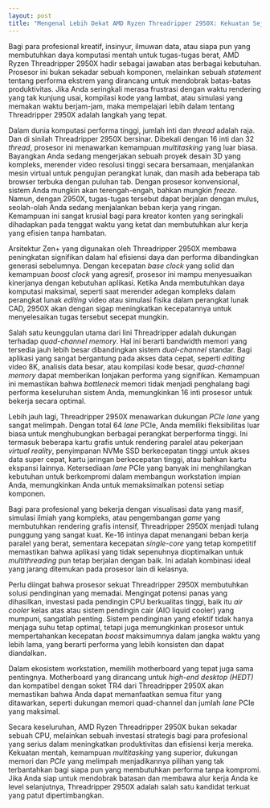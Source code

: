 ```yaml
---
layout: post
title: "Mengenal Lebih Dekat AMD Ryzen Threadripper 2950X: Kekuatan Sejati untuk Kreator Konten"
---
```


Bagi para profesional kreatif, insinyur, ilmuwan data, atau siapa pun yang membutuhkan daya komputasi mentah untuk tugas-tugas berat, AMD Ryzen Threadripper 2950X hadir sebagai jawaban atas berbagai kebutuhan. Prosesor ini bukan sekadar sebuah komponen, melainkan sebuah *statement* tentang performa ekstrem yang dirancang untuk mendobrak batas-batas produktivitas. Jika Anda seringkali merasa frustrasi dengan waktu rendering yang tak kunjung usai, kompilasi kode yang lambat, atau simulasi yang memakan waktu berjam-jam, maka mempelajari lebih dalam tentang Threadripper 2950X adalah langkah yang tepat.

Dalam dunia komputasi performa tinggi, jumlah inti dan *thread* adalah raja. Dan di sinilah Threadripper 2950X bersinar. Dibekali dengan 16 inti dan 32 *thread*, prosesor ini menawarkan kemampuan *multitasking* yang luar biasa. Bayangkan Anda sedang mengerjakan sebuah proyek desain 3D yang kompleks, merender video resolusi tinggi secara bersamaan, menjalankan mesin virtual untuk pengujian perangkat lunak, dan masih ada beberapa tab browser terbuka dengan puluhan tab. Dengan prosesor konvensional, sistem Anda mungkin akan terengah-engah, bahkan mungkin *freeze*. Namun, dengan 2950X, tugas-tugas tersebut dapat berjalan dengan mulus, seolah-olah Anda sedang menjalankan beban kerja yang ringan. Kemampuan ini sangat krusial bagi para kreator konten yang seringkali dihadapkan pada tenggat waktu yang ketat dan membutuhkan alur kerja yang efisien tanpa hambatan.

Arsitektur Zen+ yang digunakan oleh Threadripper 2950X membawa peningkatan signifikan dalam hal efisiensi daya dan performa dibandingkan generasi sebelumnya. Dengan kecepatan *base clock* yang solid dan kemampuan *boost clock* yang agresif, prosesor ini mampu menyesuaikan kinerjanya dengan kebutuhan aplikasi. Ketika Anda membutuhkan daya komputasi maksimal, seperti saat merender adegan kompleks dalam perangkat lunak *editing* video atau simulasi fisika dalam perangkat lunak CAD, 2950X akan dengan sigap meningkatkan kecepatannya untuk menyelesaikan tugas tersebut secepat mungkin.

Salah satu keunggulan utama dari lini Threadripper adalah dukungan terhadap *quad-channel memory*. Hal ini berarti bandwidth memori yang tersedia jauh lebih besar dibandingkan sistem *dual-channel* standar. Bagi aplikasi yang sangat bergantung pada akses data cepat, seperti *editing* video 8K, analisis data besar, atau kompilasi kode besar, *quad-channel memory* dapat memberikan lonjakan performa yang signifikan. Kemampuan ini memastikan bahwa *bottleneck* memori tidak menjadi penghalang bagi performa keseluruhan sistem Anda, memungkinkan 16 inti prosesor untuk bekerja secara optimal.

Lebih jauh lagi, Threadripper 2950X menawarkan dukungan *PCIe lane* yang sangat melimpah. Dengan total 64 *lane* PCIe, Anda memiliki fleksibilitas luar biasa untuk menghubungkan berbagai perangkat berperforma tinggi. Ini termasuk beberapa kartu grafis untuk rendering paralel atau pekerjaan *virtual reality*, penyimpanan NVMe SSD berkecepatan tinggi untuk akses data super cepat, kartu jaringan berkecepatan tinggi, atau bahkan kartu ekspansi lainnya. Ketersediaan *lane* PCIe yang banyak ini menghilangkan kebutuhan untuk berkompromi dalam membangun workstation impian Anda, memungkinkan Anda untuk memaksimalkan potensi setiap komponen.

Bagi para profesional yang bekerja dengan visualisasi data yang masif, simulasi ilmiah yang kompleks, atau pengembangan *game* yang membutuhkan rendering grafis intensif, Threadripper 2950X menjadi tulang punggung yang sangat kuat. Ke-16 intinya dapat menangani beban kerja paralel yang berat, sementara kecepatan *single-core* yang tetap kompetitif memastikan bahwa aplikasi yang tidak sepenuhnya dioptimalkan untuk *multithreading* pun tetap berjalan dengan baik. Ini adalah kombinasi ideal yang jarang ditemukan pada prosesor lain di kelasnya.

Perlu diingat bahwa prosesor sekuat Threadripper 2950X membutuhkan solusi pendinginan yang memadai. Mengingat potensi panas yang dihasilkan, investasi pada pendingin CPU berkualitas tinggi, baik itu *air cooler* kelas atas atau sistem pendingin cair (AIO liquid cooler) yang mumpuni, sangatlah penting. Sistem pendinginan yang efektif tidak hanya menjaga suhu tetap optimal, tetapi juga memungkinkan prosesor untuk mempertahankan kecepatan *boost* maksimumnya dalam jangka waktu yang lebih lama, yang berarti performa yang lebih konsisten dan dapat diandalkan.

Dalam ekosistem workstation, memilih motherboard yang tepat juga sama pentingnya. Motherboard yang dirancang untuk *high-end desktop (HEDT)* dan kompatibel dengan soket TR4 dari Threadripper 2950X akan memastikan bahwa Anda dapat memanfaatkan semua fitur yang ditawarkan, seperti dukungan memori quad-channel dan jumlah *lane* PCIe yang maksimal.

Secara keseluruhan, AMD Ryzen Threadripper 2950X bukan sekadar sebuah CPU, melainkan sebuah investasi strategis bagi para profesional yang serius dalam meningkatkan produktivitas dan efisiensi kerja mereka. Kekuatan mentah, kemampuan *multitasking* yang superior, dukungan memori dan *PCIe* yang melimpah menjadikannya pilihan yang tak terbantahkan bagi siapa pun yang membutuhkan performa tanpa kompromi. Jika Anda siap untuk mendobrak batasan dan membawa alur kerja Anda ke level selanjutnya, Threadripper 2950X adalah salah satu kandidat terkuat yang patut dipertimbangkan.
